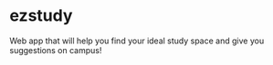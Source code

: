 # ezstudy
Web app that will help you find your ideal study space and give you suggestions on campus!
